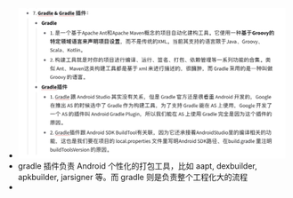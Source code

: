 - ![Gradle & Gradle 新件：.jpg](../assets/Gradle_&_Gradle_新件：_1656903956243_0.jpg)
- gradle 插件负责 Android 个性化的打包工具，比如 aapt, dexbuilder, apkbuilder, jarsigner 等。而 gradle 则是负责整个工程化大的流程
-